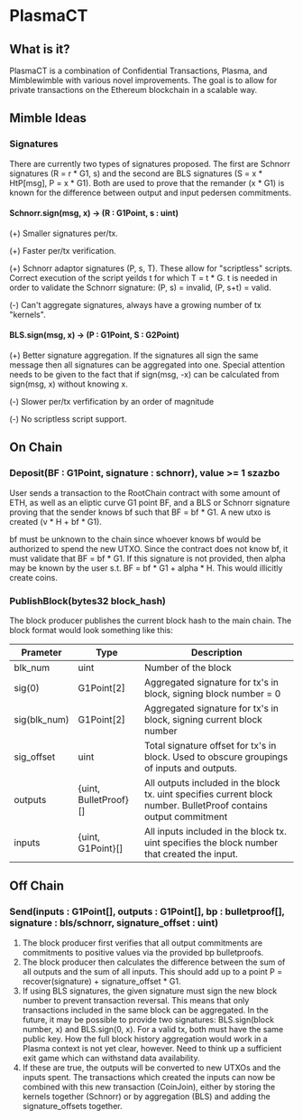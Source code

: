 # PlasmaCT
## What is it?
PlasmaCT is a combination of Confidential Transactions, Plasma, and Mimblewimble with various novel improvements.  The goal is to allow for private transactions on the Ethereum blockchain in a scalable way.
## Mimble Ideas
### Signatures
There are currently two types of signatures proposed.  The first are Schnorr signatures (R = r * G1, s) and the second are BLS signatures (S = x * HtP[msg], P = x * G1).  Both are used to prove that the remander (x * G1) is known for the difference between output and input pedersen commitments.
#### Schnorr.sign(msg, x) -> (R : G1Point, s : uint)
(+) Smaller signatures per/tx.

(+) Faster per/tx verification.

(+) Schnorr adaptor signatures (P, s, T).  These allow for "scriptless" scripts.  Correct execution of the script yeilds t for which T = t * G.  t is needed in order to validate the Schnorr signature: (P, s) = invalid, (P, s+t) = valid.

(-) Can't aggregate signatures, always have a growing number of tx "kernels".

#### BLS.sign(msg, x) -> (P : G1Point, S : G2Point)
(+) Better signature aggregation.  If the signatures all sign the same message then all signatures can be aggregated into one.  Special attention needs to be given to the fact that if sign(msg, -x) can be calculated from sign(msg, x) without knowing x.

(-) Slower per/tx verfification by an order of magnitude

(-) No scriptless script support.

## On Chain
### Deposit(BF : G1Point, signature : schnorr), value >= 1 szazbo
User sends a transaction to the RootChain contract with some amount of ETH, as well as an eliptic curve G1 point BF, and a BLS or Schnorr signature proving that the sender knows bf such that BF = bf * G1.  A new utxo is created (v * H + bf * G1).

bf must be unknown to the chain since whoever knows bf would be authorized to spend the new UTXO.  Since the contract does not know bf, it must validate that BF = bf * G1.  If this signature is not provided, then alpha may be known by the user s.t. BF = bf * G1 + alpha * H.  This would illicitly create coins.

### PublishBlock(bytes32 block_hash)
The block producer publishes the current block hash to the main chain.  The block format would look something like this:


Prameter | Type | Description
--- | --- | ---
blk_num | uint | Number of the block
sig(0) | G1Point[2] | Aggregated signature for tx's in block, signing block number = 0
sig(blk_num) | G1Point[2] | Aggregated signature for tx's in block, signing current block number
sig_offset | uint | Total signature offset for tx's in block.  Used to obscure groupings of inputs and outputs.
outputs | {uint, BulletProof}[] | All outputs included in the block tx.  uint specifies current block number.  BulletProof contains output commitment
inputs | {uint, G1Point}[] | All inputs included in the block tx.  uint specifies the block number that created the input.

## Off Chain
### Send(inputs : G1Point[], outputs : G1Point[], bp : bulletproof[], signature : bls/schnorr, signature_offset : uint)
1. The block producer first verifies that all output commitments are commitments to positive values via the provided bp bulletproofs.
2. The block producer then calculates the difference between the sum of all outputs and the sum of all inputs.  This should add up to a point P = recover(signature) + signature_offset * G1.
3. If using BLS signatures, the given signature must sign the new block number to prevent transaction reversal.  This means that only transactions included in the same block can be aggregated.  In the future, it may be possible to provide two signatures: BLS.sign(block number, x) and BLS.sign(0, x).  For a valid tx, both must have the same public key.  How the full block history aggregation would work in a Plasma context is not yet clear, however.  Need to think up a sufficient exit game which can withstand data availability.  
4. If these are true, the outputs will be converted to new UTXOs and the inputs spent.  The transactions which created the inputs can now be combined with this new transaction (CoinJoin), either by storing the kernels together (Schnorr) or by aggregation (BLS) and adding the signature_offsets together.
